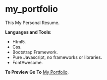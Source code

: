 # my_portfolio
This My Personal Resume.

**Languages and Tools:**
- Html5.
- Css.
- Bootstrap Framework.
- Pure Javascript, no frameworks or libraries.
- FontAwesome.

**To Preview Go To** [My Portfolio](https://reda.netlify.com/).
